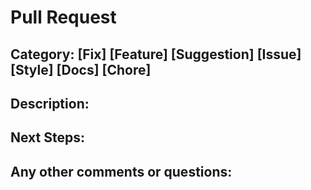 # Pull Request

## Category: [Fix] [Feature] [Suggestion] [Issue] [Style] [Docs] [Chore]

## Description:


## Next Steps:

## Any other comments or questions:
